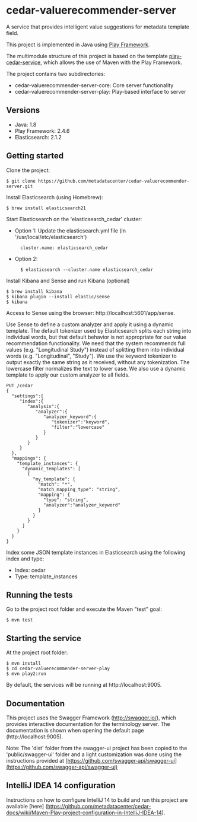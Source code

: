 # cedar-valuerecommender-server

A service that provides intelligent value suggestions for metadata template field.

This project is implemented in Java using [Play Framework](http://www.playframework.com/).

The multimodule structure of this project is based on the template [play-cedar-service](https://github.com/metadatacenter/play-cedar-service),
which allows the use of Maven with the Play Framework.

The project contains two subdirectories:

- cedar-valuerecommender-server-core: Core server functionality
- cedar-valuerecommender-server-play: Play-based interface to server

## Versions

* Java: 1.8
* Play Framework: 2.4.6
* Elasticsearch: 2.1.2

## Getting started

Clone the project:

    $ git clone https://github.com/metadatacenter/cedar-valuerecommender-server.git
    
Install Elasticsearch (using Homebrew):
    
    $ brew install elasticsearch21
    
Start Elasticsearch on the 'elasticsearch_cedar' cluster:
     
* Option 1: Update the elasticsearch.yml file (in '/usr/local/etc/elasticsearch')
    
        cluster.name: elasticsearch_cedar
    
* Option 2:
        
        $ elasticsearch --cluster.name elasticsearch_cedar
    
Install Kibana and Sense and run Kibana (optional)
    
    $ brew install kibana
    $ kibana plugin --install elastic/sense
    $ kibana

Access to Sense using the browser: http://localhost:5601/app/sense.

Use Sense to define a custom analyzer and apply it using a dynamic template. The default tokenizer used by Elasticsearch splits each string into individual words, but that default behavior is not appropriate for our value recommendation functionality. We need that the system recommends full values (e.g. "Longitudinal Study") instead of splitting them into individual words (e.g. "Longitudinal", "Study"). We use the keyword tokenizer to output exactly the same string as it received, without any tokenization. The lowercase filter normalizes the text to lower case. We also use a dynamic template to apply our custom analyzer to all fields.

```
PUT /cedar
{
  "settings":{
     "index":{
        "analysis":{
           "analyzer":{
              "analyzer_keyword":{
                 "tokenizer":"keyword",
                 "filter":"lowercase"
              }
           }
        }
     }
  },
  "mappings": {
    "template_instances": {
      "dynamic_templates": [
        {
          "my_template": {
            "match": "*",
            "match_mapping_type": "string",
            "mapping": {
              "type": "string",
              "analyzer":"analyzer_keyword"
            }
          }
        }
      ]
    }
  }
}
```

Index some JSON template instances in Elasticsearch using the following index and type:

* Index: cedar
* Type: template_instances

## Running the tests

Go to the project root folder and execute the Maven "test" goal:

    $ mvn test

## Starting the service

At the project root folder:

    $ mvn install
    $ cd cedar-valuerecommender-server-play
    $ mvn play2:run

By default, the services will be running at http://localhost:9005.

## Documentation

This project uses the Swagger Framework (http://swagger.io/), which provides interactive documentation for the terminology server. The documentation is shown when opening the default page (http://localhost:9005).

Note: The 'dist' folder from the swagger-ui project has been copied to the 'public/swagger-ui' folder and a light customization was done using the instructions provided at [https://github.com/swagger-api/swagger-ui](https://github.com/swagger-api/swagger-ui)

## IntelliJ IDEA 14 configuration

Instructions on how to configure IntelliJ 14 to build and run this project are available [here] (https://github.com/metadatacenter/cedar-docs/wiki/Maven-Play-project-configuration-in-IntelliJ-IDEA-14).

